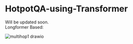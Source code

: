 # HotpotQA-using-Transformer
Will be updated soon. \
Longformer Based:

![multihop1 drawio](https://user-images.githubusercontent.com/59758578/223958463-8cbaac2e-8e91-41a2-b6bb-056409ae60c9.png)

